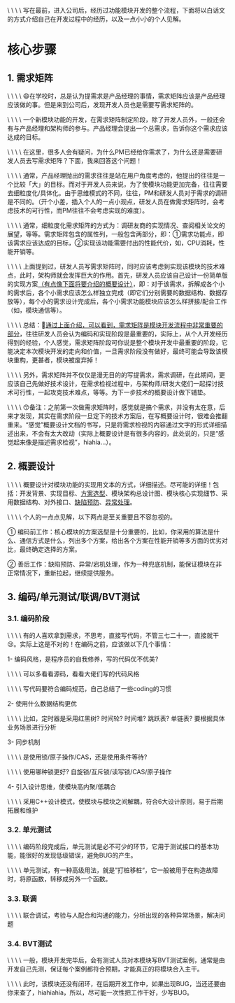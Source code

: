 \  \  \  \  写在最前，进入公司后，经历过功能模块开发的整个流程，下面将以白话文的方式介绍自己在开发过程中的经历，以及一点小小的个人见解。

# 核心步骤

## 1. 需求矩阵
\  \  \  \ :smile:在学校时，总是认为提需求是产品经理的事情，需求矩阵应该是产品经理应该做的事。但是来到公司后，发现开发人员也是需要写需求矩阵的。

\  \  \  \  一个新模块功能的开发，在需求矩阵制定阶段，除了开发人员外，一般还会有与产品经理和架构师的参与。产品经理会提出一个总需求，告诉你这个需求应该达成的目标。

\  \  \  \  在这里，很多人会有疑问，为什么PM已经给你需求了，为什么还是需要研发人员去写需求矩阵？下面，我来回答这个问题！

\  \  \  \  通常，产品经理抛出的需求往往是站在用户角度考虑的，他提出的往往是一个比较「大」的目标。而对于开发人员来说，为了使模块功能更加完备，往往需要去细粒度化/具体化。由于思维模式的不同，往往，PM和研发人员对于需求的调研是不同的。（开个小差，插入个人的一点小观点，研发人员在做需求矩阵时，会考虑技术的可行性，而PM往往不会考虑实现的难度）。

\  \  \  \  通常，细粒度化需求矩阵的方式为：调研友商的实现情况、查阅相关论文的展望，等等。需求矩阵包含的属性列，一般包含两部分，即：①需求功能点，即该需求应该达成的目标，②实现该功能需要付出的性能代价，如，CPU消耗，性能开销等。

\  \  \  \  上面提到过，研发人员写需求矩阵时，同时应该考虑到实现该模块的技术难点，此时，架构师就会发挥巨大的作用。首先，研发人员应该自己设计一份简单版的实现方案<u>（有点像下面将要介绍的概要设计）</u>，即：对于该需求，拆解成各个小的需求后，各个小需求应该怎么样独立完成（即它们分别需要的数据结构、数据存放等），每个小的需求设计完成后，各个小需求功能模块应该怎么样拼接/配合工作（如，模块通信等）。

\  \  \  \  总结：:call_me_hand:<u>通过上面介绍，可以看到，需求矩阵是模块开发流程中非常重要的部分</u>，往往研发人员会认为编码和实现阶段是最重要的，实际上，从个人开发经历得到的经验，个人感觉，需求矩阵阶段可你说是整个模块开发中最重要的阶段，它能决定本次模块开发的走向和价值，一旦需求阶段没有做好，最终可能会导致该模块重构，更甚者，模块被废弃掉！

\  \  \  \  另外，需求矩阵并不仅仅是漫无目的的写提需求，需求调研，在此期间，更应该自己先做好技术设计，在需求检视过程中，与架构师/研发大佬们一起探讨技术可行性，一起攻克技术难点，等等。为下一步技术的概要设计做下铺垫。

\  \  \  \  :kissing_smiling_eyes:备注：之前第一次做需求矩阵时，感觉就是搞个需求，并没有太在意，后来才发现，其实在需求阶段一旦定下的技术方案后，在写概要设计时，很难会推翻重来。“感觉”概要设计文档的书写，只是将需求检视的内容通过文字的形式详细描述出来，不会有太大改动（实际上概要设计是有很多内容的，此处说的，只是“感觉起来像是描述需求检视”，hiahia…）。

## 2. 概要设计

\  \  \  \  概要设计对模块功能的实现用文本的方式，详细描述。尽可能的详细！包括：开发背景、实现目标、<u>方案选型</u>、模块架构总设计图、模块核心实现细节、采用数据结构、对外接口、<u>缺陷预防</u>、<u>异常处理</u>。

\  \  \  \  个人的一点点见解，以下两点是至关重要且不容忽视的。

① 编码前工作：核心模块的方案选型是十分重要的，比如，你采用的算法是什么、通信方式是什么，列出多个方案，给出各个方案在性能开销等多方面的优劣对比，最终确定选择的方案。

② 善后工作：缺陷预防、异常/宕机处理，作为一种兜底机制，能保证模块在非正常情况下，重新拉起，继续提供服务。



## 3. 编码/单元测试/联调/BVT测试

### 3.1. 编码阶段

\  \  \  \  有的人喜欢拿到需求，不思考，直接写代码，不管三七二十一，直接就干:cry:。实际上这是不对的！在编码之前，应该做以下几个事情：

1- 编码风格，是程序员的自我修养，写的代码优不优美?

\  \  \  \  可以多看看源码，看看大佬们写的代码风格

\  \  \  \  写代码要符合编码规范，自己总结了一些coding的习惯

2- 使用什么数据结构更优

\  \  \  \  比如，定时器是采用红黑树? 时间轮? 时间堆? 跳跃表? 单链表? 要根据具体业务场景进行分析

3- 同步机制

\  \  \  \  是使用锁/原子操作/CAS，还是使用条件等待? 

\  \  \  \  使用哪种锁更好? 自旋锁/互斥锁/读写锁/CAS/原子操作

4- 引入设计思维，使模块高内聚/低耦合

\  \  \  \  采用C++设计模式，使模块与模块之间解耦，符合6大设计原则，易于后期拓展和维护

### 3.2. 单元测试

\  \  \  \  编码阶段完成后，单元测试是必不可少的环节，它用于测试接口的基本功能，能很好的发现低级错误，避免BUG的产生。

\  \  \  \  单元测试，有一种高级用法，就是”打桩移桩“，它一般被用于在构造故障时，将原函数，转移成另外一个函数。

### 3.3. 联调

\  \  \  \  联合调试，考验与人配合和沟通的能力，分析出现的各种异常场景，解决问题

### 3.4. BVT测试

\  \  \  \  一般，模块开发完毕后，会有测试人员对本模块写BVT测试案例，通常是由开发自己先测，保证每个案例都符合预期，才能真正的将模块合入主干。

\  \  \  \  此时，该模块还没有闭环，在后期开发工作中，如果出现BUG，当还还要由你来查了，hiahiahia，所以，尽可能一次性把工作干好，少写BUG。
